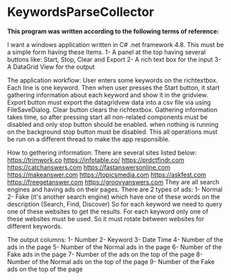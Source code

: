 # KeywordsParseCollector

**This program was written according to the following terms of reference:**

I want a windows application written in C# .net framework 4.8.
This must be a simple form having these Items.
1- A panel at the top having several buttons
like: Start, Stop, Clear and Export
2- A rich text box for the input
3- A DataGrid View for the output

The application workflow:
User enters some keywords on the richtextbox. Each line is one keyword.
Then when user presses the Start button, it start gathering information about each keyword and show it in the gridview. Export button must export the datagridvew data into a csv file via using FileSaveDialog.
Clear button clears the richtextbox.
Gathering information takes time, so after pressing start all non-related components must be disabled and only stop button should be enabled.
when nothing is running on the background stop button must be disabled.
This all operations must be run on a different thread to make the app responsible.

How to gethering information:
There are several sites listed below:
https://trimwork.co
https://infotable.co/
https://prdctfindr.com
https://catchanswers.com
https://fastanswersonline.com
https://makeanswer.com
https://topicsmedia.com
https://askfest.com
https://freegetanswer.com
https://groovyanswers.com
They are all search engines and having ads on their pages.
There are 2 types of ads:
1- Normal
2- Fake (it's another search engine) which have one of these words on the description (Search, Find, Discover)
So for each keyword we need to query one of these websites to get the results.
For each keyword only one of these websites must be used.
So it must rotate between websites for different keywords.

The output columns:
1- Number
2- Keyword
3- Date Time
4- Number of the ads in the page
5- Number of the Normal ads in the page
6- Number of the Fake ads in the page
7- Number of the ads on the top of the page
8- Number of the Normal ads on the top of the page
9- Number of the Fake ads on the top of the page
